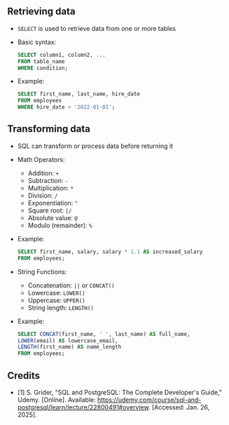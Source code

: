 ## Retrieving data

- `SELECT` is used to retrieve data from one or more tables
- Basic syntax:

  ```sql
  SELECT column1, column2, ...
  FROM table_name
  WHERE condition;
  ```

- Example:

  ```sql
  SELECT first_name, last_name, hire_date
  FROM employees
  WHERE hire_date > '2022-01-01';
  ```

## Transforming data

- SQL can transform or process data before returning it
- Math Operators:
  - Addition: `+`
  - Subtraction: `-`
  - Multiplication: `*`
  - Division: `/`
  - Exponentiation: `^`
  - Square root: `|/`
  - Absolute value: `@`
  - Modulo (remainder): `%`

- Example:

  ```sql
  SELECT first_name, salary, salary * 1.1 AS increased_salary
  FROM employees;
  ```

- String Functions:
  - Concatenation: `||` or `CONCAT()`
  - Lowercase: `LOWER()`
  - Uppercase: `UPPER()`
  - String length: `LENGTH()`
 
- Example:

  ```sql
  SELECT CONCAT(first_name, ' ', last_name) AS full_name,
  LOWER(email) AS lowercase_email,
  LENGTH(first_name) AS name_length
  FROM employees;
  ```

## Credits

- [1] S. Grider, "SQL and PostgreSQL: The Complete Developer's Guide," Udemy. [Online]. Available: https://udemy.com/course/sql-and-postgresql/learn/lecture/22800491#overview. [Accessed: Jan. 26, 2025].
